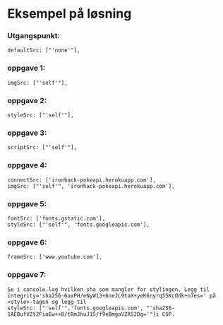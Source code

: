 # Eksempel på løsning

### Utgangspunkt:
    defaultSrc: ["'none'"],
### oppgave 1:
    imgSrc: ["'self'"],
### oppgave 2:
    styleSrc: ["'self'"],
### oppgave 3:
    scriptSrc: ["'self'"],
### oppgave 4:
    connectSrc: ['ironhack-pokeapi.herokuapp.com'],
    imgSrc: ["'self'", 'ironhack-pokeapi.herokuapp.com'],
### oppgave 5:
    fontSrc: ['fonts.gstatic.com'],
    styleSrc: ["'self'", 'fonts.googleapis.com'],
### oppgave 6:
    frameSrc: ['www.youtube.com'],

### oppgave 7:
    Se i console.log hvilken sha som mangler for stylingen. Legg til 
    integrity='sha256-6axPH/eNyW13+6neJL9taX+yeK6nyrq5SKcOdk+n7es=' på <style>-tagen og legg til 
    styleSrc: ["'self'",'fonts.googleapis.com', "'sha256-1AEBufVZt2FioEw++D/tRmJhuJ1S/f9eBmgaVZR52Dg='"]i CSP.


  


